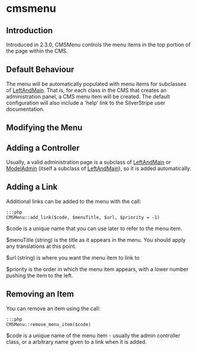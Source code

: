 # cmsmenu

## Introduction

Introduced in 2.3.0, CMSMenu controls the menu items in the top portion of the page within the CMS.

## Default Behaviour

The menu will be automatically populated with menu items for subclasses of
[LeftAndMain](http://api.silverstripe.org/trunk/cms/core/LeftAndMain.html). That is, for each class in the CMS that
creates an administration panel, a CMS menu item will be created. The default configuration will also include a 'help'
link to the SilverStripe user documentation.

## Modifying the Menu

## Adding a Controller

Usually, a valid administration page is a subclass of
[LeftAndMain](http://api.silverstripe.org/trunk/cms/core/LeftAndMain.html) or [ModelAdmin](ModelAdmin) (itself a
subclass of [LeftAndMain](http://api.silverstripe.org/trunk/cms/core/LeftAndMain.html)), so it is added automatically.





## Adding a Link

Additional links can be added to the menu with the call:

	:::php
	CMSMenu::add_link($code, $menuTitle, $url, $priority = -1)


$code is a unique name that you can use later to refer to the menu item.

$menuTitle (string) is the title as it appears in the menu. You should apply any translations at this point.

$url (string) is where you want the menu item to link to

$priority is the order in which the menu item appears, with a lower number pushing the item to the left.

## Removing an Item

You can remove an item using the call:

	:::php
	CMSMenu::remove_menu_item($code)


$code is a unique name of the menu item - usually the admin controller class, or a arbitrary name given to a link when
it is added.



